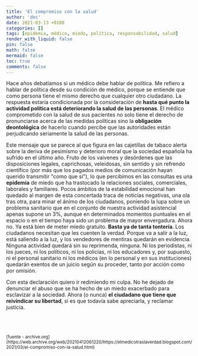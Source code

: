 ```yaml
---
title: 'El compromiso con la salud'
author: 'doc'
date: 2021-03-13 +0100
categories: []
tags: [epidemia, médico, miedo, política, responsabilidad, salud]
render_with_liquid: false
pin: false
math: false
mermaid: false
toc: true
comments: false
---
```

Hace años debatíamos si un médico debe hablar de política. Me refiero a hablar de política desde su condición de médico, porque se entiende que como persona tiene el mismo derecho que cualquier otro ciudadano. La respuesta estaría condicionada por la consideración de **hasta qué punto la actividad política está deteriorando la salud de las personas**. El médico comprometido con la salud de sus pacientes no solo tiene el derecho de pronunciarse acerca de las medidas políticas sino la **obligación deontológica** de hacerlo cuando percibe que las autoridades están perjudicando seriamente la salud de las personas.  

Este mensaje que se parece al que figura en las cajetillas de tabaco alerta sobre la deriva de pesimismo y deterioro moral que la sociedad española ha sufrido en el último año. Fruto de los vaivenes y desórdenes que las disposiciones legales, caprichosas, veleidosas, sin sentido y sin refrendo científico (por más que los pagados medios de comunicación hayan querido transmitir "como que sí"), lo que percibimos en las consultas es una **epidemia** de miedo que ha trastocado la relaciones sociales, comerciales, laborales y familiares. Pocos ámbitos de la estabilidad emocional han quedado al margen de esta concertada traca de noticias negativas, una ola tras otra, para minar el ánimo de los ciudadanos, poniendo la lupa sobre un problema sanitario que en el conjunto de nuestra actividad asistencial apenas supone un 3%, aunque en determinados momentos puntuales en el espacio o en el tiempo haya sido un problema de mayor envergadura. Ahora no. Ya está bien de meter miedo gratuito. **Basta ya de tanta tontería**. Los ciudadanos necesitan que les cuenten la verdad. Porque va a salir a la luz, está saliendo a la luz, y los vendedores de mentiras quedarán en evidencia. Ninguna actividad quedará sin su reprimenda, ninguna. Ni los periodistas, ni los jueces, ni los políticos, ni los policías, ni los educadores y, por supuesto, ni el personal sanitario ni los médicos (en lo personal y en sus instituciones) quedarán exentos de un juicio según su proceder, tanto por acción como por omisión.  

Con esta declaración quiero ir redimiendo mi culpa. No he dejado de denunciar el abuso que se ha hecho de un miedo exacerbado para esclavizar a la sociedad. Ahora (o nunca) **el ciudadano que tiene que reivindicar su libertad**, si es que todavía sabe apreciarla, y reclamar justicia.  

<br>
<br>
<br>
<small>[fuente - archive.org](https://web.archive.org/web/20210412061220/https://elmedicotraslaverdad.blogspot.com/2021/03/el-compromiso-con-la-salud.html)</small>  
